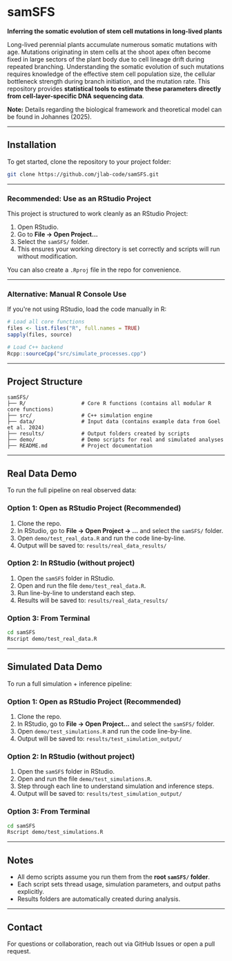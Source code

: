 # samSFS

**Inferring the somatic evolution of stem cell mutations in long-lived plants**

Long-lived perennial plants accumulate numerous somatic mutations with age. Mutations originating in stem cells at the shoot apex often become fixed in large sectors of the plant body due to cell lineage drift during repeated branching. Understanding the somatic evolution of such mutations requires knowledge of the effective stem cell population size, the cellular bottleneck strength during branch initiation, and the mutation rate. This repository provides **statistical tools to estimate these parameters directly from cell-layer-specific DNA sequencing data**. 

**Note:** Details regarding the biological framework and theoretical model can be found in Johannes (2025).

---
## Installation
To get started, clone the repository to your project folder:
```bash
git clone https://github.com/jlab-code/samSFS.git
```
---
### Recommended: Use as an RStudio Project
This project is structured to work cleanly as an RStudio Project:
1. Open RStudio.
2. Go to **File → Open Project...**
3. Select the `samSFS/` folder.
4. This ensures your working directory is set correctly and scripts will run without modification.

You can also create a `.Rproj` file in the repo for convenience.

---
### Alternative: Manual R Console Use
If you're not using RStudio, load the code manually in R:

```r
# Load all core functions
files <- list.files("R", full.names = TRUE)
sapply(files, source)

# Load C++ backend
Rcpp::sourceCpp("src/simulate_processes.cpp")
```
---
## Project Structure
```
samSFS/
├── R/                  # Core R functions (contains all modular R core functions)
├── src/                # C++ simulation engine
├── data/               # Input data (contains example data from Goel et al. 2024)
├── results/            # Output folders created by scripts
├── demo/               # Demo scripts for real and simulated analyses
├── README.md           # Project documentation
```
---
## Real Data Demo
To run the full pipeline on real observed data:

### Option 1: Open as RStudio Project (Recommended)
1. Clone the repo.
2. In RStudio, go to **File → Open Project → ...** and select the `samSFS/` folder.
3. Open `demo/test_real_data.R` and run the code line-by-line.
4. Output will be saved to: `results/real_data_results/`

### Option 2: In RStudio (without project)
1. Open the `samSFS` folder in RStudio.
2. Open and run the file `demo/test_real_data.R`.
3. Run line-by-line to understand each step.
4. Results will be saved to: `results/real_data_results/`

### Option 3: From Terminal
```bash
cd samSFS
Rscript demo/test_real_data.R
```
---
## Simulated Data Demo
To run a full simulation + inference pipeline:

### Option 1: Open as RStudio Project (Recommended)
1. Clone the repo.
2. In RStudio, go to **File → Open Project...** and select the `samSFS/` folder.
3. Open `demo/test_simulations.R` and run the code line-by-line.
4. Output will be saved to: `results/test_simulation_output/`

### Option 2: In RStudio (without project)
1. Open the `samSFS` folder in RStudio.
2. Open and run the file `demo/test_simulations.R`.
3. Step through each line to understand simulation and inference steps.
4. Output will be saved to: `results/test_simulation_output/`

### Option 3: From Terminal
```bash
cd samSFS
Rscript demo/test_simulations.R
```
---
## Notes
- All demo scripts assume you run them from the **root `samSFS/` folder**.
- Each script sets thread usage, simulation parameters, and output paths explicitly.
- Results folders are automatically created during analysis.

---
## Contact
For questions or collaboration, reach out via GitHub Issues or open a pull request.
